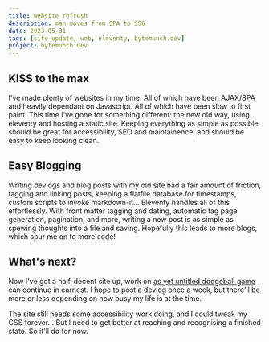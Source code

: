 ```yaml
---
title: website refresh
description: man moves from SPA to SSG
date: 2023-05-31
tags: [site-update, web, eleventy, bytemunch.dev]
project: bytemunch.dev
---
```


## KISS to the max

I've made plenty of websites in my time. All of which have been AJAX/SPA and heavily dependant on Javascript. All of which have been slow to first paint. This time I've gone for something different: the new old way, using eleventy and hosting a static site. Keeping everything as simple as possible should be great for accessibility, SEO and maintainence, and should be easy to keep looking clean.

## Easy Blogging

Writing devlogs and blog posts with my old site had a fair amount of friction, tagging and linking posts, keeping a flatfile database for timestamps, custom scripts to invoke markdown-it... Eleventy handles all of this effortlessly. With front matter tagging and dating, automatic tag page generation, pagination, and more, writing a new post is as simple as spewing thoughts into a file and saving. Hopefully this leads to more blogs, which spur me on to more code!

## What's next?

Now I've got a half-decent site up, work on [as yet untitled dodgeball game](/projects/untitled_dodgeball_game/) can continue in earnest. I hope to post a devlog once a week, but there'll be more or less depending on how busy my life is at the time.

The site still needs some accessibility work doing, and I could tweak my CSS forever... But I need to get better at reaching and recognising a finished state. So it'll do for now.